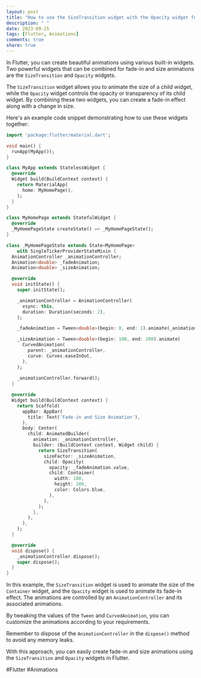 ```yaml
---
layout: post
title: "How to use the SizeTransition widget with the Opacity widget for fade-in and size animations"
description: " "
date: 2023-09-25
tags: [Flutter, Animations]
comments: true
share: true
---
```


In Flutter, you can create beautiful animations using various built-in widgets. Two powerful widgets that can be combined for fade-in and size animations are the `SizeTransition` and `Opacity` widgets.

The `SizeTransition` widget allows you to animate the size of a child widget, while the `Opacity` widget controls the opacity or transparency of its child widget. By combining these two widgets, you can create a fade-in effect along with a change in size.

Here's an example code snippet demonstrating how to use these widgets together:

```dart
import 'package:flutter/material.dart';

void main() {
  runApp(MyApp());
}

class MyApp extends StatelessWidget {
  @override
  Widget build(BuildContext context) {
    return MaterialApp(
      home: MyHomePage(),
    );
  }
}

class MyHomePage extends StatefulWidget {
  @override
  _MyHomePageState createState() => _MyHomePageState();
}

class _MyHomePageState extends State<MyHomePage>
    with SingleTickerProviderStateMixin {
  AnimationController _animationController;
  Animation<double> _fadeAnimation;
  Animation<double> _sizeAnimation;

  @override
  void initState() {
    super.initState();

    _animationController = AnimationController(
      vsync: this,
      duration: Duration(seconds: 2),
    );

    _fadeAnimation = Tween<double>(begin: 0, end: 1).animate(_animationController);

    _sizeAnimation = Tween<double>(begin: 100, end: 200).animate(
      CurvedAnimation(
        parent: _animationController,
        curve: Curves.easeInOut,
      ),
    );
    
    _animationController.forward();
  }

  @override
  Widget build(BuildContext context) {
    return Scaffold(
      appBar: AppBar(
        title: Text('Fade-in and Size Animation'),
      ),
      body: Center(
        child: AnimatedBuilder(
          animation: _animationController,
          builder: (BuildContext context, Widget child) {
            return SizeTransition(
              sizeFactor: _sizeAnimation,
              child: Opacity(
                opacity: _fadeAnimation.value,
                child: Container(
                  width: 100,
                  height: 100,
                  color: Colors.blue,
                ),
              ),
            );
          },
        ),
      ),
    );
  }

  @override
  void dispose() {
    _animationController.dispose();
    super.dispose();
  }
}
```

In this example, the `SizeTransition` widget is used to animate the size of the `Container` widget, and the `Opacity` widget is used to animate its fade-in effect. The animations are controlled by an `AnimationController` and its associated animations.

By tweaking the values of the `Tween` and `CurvedAnimation`, you can customize the animations according to your requirements.

Remember to dispose of the `AnimationController` in the `dispose()` method to avoid any memory leaks.

With this approach, you can easily create fade-in and size animations using the `SizeTransition` and `Opacity` widgets in Flutter.

#Flutter #Animations